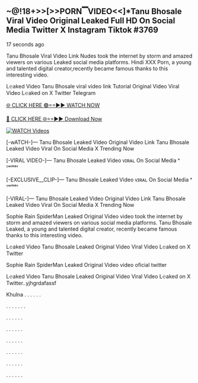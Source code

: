 ## ~@!18+>>[>>PORN▔VIDEO<<]*Tanu Bhosale Viral Video Original Leaked Full HD On Social Media Twitter X Instagram Tiktok  #3769

17 seconds ago

Tanu Bhosale Viral Video Link Nudes took the internet by storm and amazed viewers on various Leaked social media platforms. Hindi XXX Porn, a young and talented digital creator,recently became famous thanks to this interesting video.

L𝚎aked Video Tanu Bhosale viral video link Tutorial Original Video Viral Video L𝚎aked on X Twitter Telegram

[🌐 CLICK HERE 🟢==►► WATCH NOW](https://dekho-ki-hoy-07-2k25.blogspot.com/2025/01/viral-tv.html)

[🔴 CLICK HERE 🌐==►► Download Now](https://dekho-ki-hoy-07-2k25.blogspot.com/2025/01/viral-tv.html)

[![WATCH Videos](https://i.imgur.com/ydURGbz.png)](https://dekho-ki-hoy-07-2k25.blogspot.com/2025/01/viral-tv.html)

[-wATCH-]— Tanu Bhosale Leaked Video Original Video Link Tanu Bhosale Leaked Video Viral On Social Media X Trending Now

[-VIRAL VIDEO-]— Tanu Bhosale Leaked Video ᴠɪʀᴀʟ On Social Media ˣ ᵀʷⁱᵗᵗᵉʳ

[-EXCLUSIVE__CLIP-]— Tanu Bhosale Leaked Video ᴠɪʀᴀʟ On Social Media ˣ ᵀʷⁱᵗᵗᵉʳ

[-VIRAL-]— Tanu Bhosale Leaked Video Original Video Link Tanu Bhosale Leaked Video Viral On Social Media X Trending Now

Sophie Rain SpiderMan Leaked Original Video video took the internet by storm and amazed viewers on various social media platforms. Tanu Bhosale Leaked, a young and talented digital creator, recently became famous thanks to this interesting video.

L𝚎aked Video Tanu Bhosale Leaked Original Video Viral Video L𝚎aked on X Twitter

Sophie Rain SpiderMan Leaked Original Video video oficial twitter

L𝚎aked Video Tanu Bhosale Leaked Original Video Viral Video L𝚎aked on X Twitter..yjhgrdafassf

Khulna
.
.
.
.
.
.

.
.
.
.
.
.
.

.
.
.
.
.
.

.
.
.
.
.
.

.
.
.
.
.
.

.
.
.
.
.
.

.
.
.
.
.
.

.
.
.
.
.
.